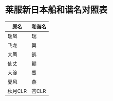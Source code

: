 # 莱服新日本船和谐名对照表

| 原名     | 和谐名     |
| -------- | -------- |
| 瑞凤 | 瑞 |
| 飞龙 | 翼 |
| 大凤 | 鹄 |
| 仙丈 | 巅 |
| 大淀 | 麋 |
| 夏风 | 燕 |
| 秋月CLR | 杏CLR |
